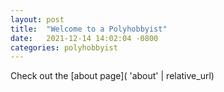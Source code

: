 ```yaml
---
layout: post
title:  "Welcome to a Polyhobbyist"
date:   2021-12-14 14:02:04 -0800
categories: polyhobbyist
---
```


Check out the [about page]( 'about' | relative_url)

